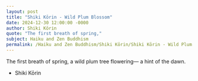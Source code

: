 ```yaml
---
layout: post
title: "Shiki Kōrin - Wild Plum Blossom"
date: 2024-12-30 12:00:00 -0000
author: Shiki Kōrin
quote: "The first breath of spring,"
subject: Haiku and Zen Buddhism
permalink: /Haiku and Zen Buddhism/Shiki Kōrin/Shiki Kōrin - Wild Plum Blossom
---
```


The first breath of spring,
a wild plum tree flowering—
a hint of the dawn.

- Shiki Kōrin
